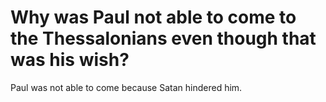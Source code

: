 # Why was Paul not able to come to the Thessalonians even though that was his wish?

Paul was not able to come because Satan hindered him.
